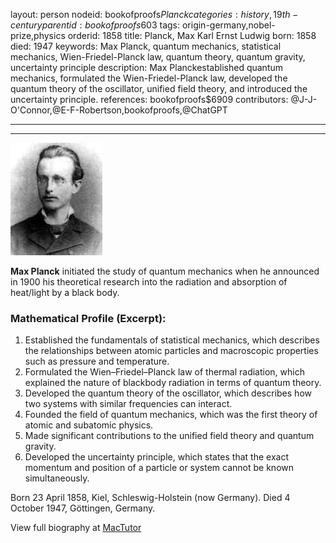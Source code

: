 layout: person
nodeid: bookofproofs$Planck
categories: history,19th-century
parentid: bookofproofs$603
tags: origin-germany,nobel-prize,physics
orderid: 1858
title: Planck, Max Karl Ernst Ludwig
born: 1858
died: 1947
keywords: Max Planck, quantum mechanics, statistical mechanics, Wien-Friedel-Planck law, quantum theory, quantum gravity, uncertainty principle
description: Max Planckestablished quantum mechanics, formulated the Wien-Friedel-Planck law, developed the quantum theory of the oscillator, unified field theory, and introduced the uncertainty principle.
references: bookofproofs$6909
contributors: @J-J-O'Connor,@E-F-Robertson,bookofproofs,@ChatGPT

---



---

![Planck.jpg](https://github.com/bookofproofs/bookofproofs.github.io/blob/main/_sources/_assets/images/portraits/Planck.jpg?raw=true)

**Max Planck** initiated the study of quantum mechanics when he announced in 1900 his theoretical research into the radiation and absorption of heat/light by a black body.

### Mathematical Profile (Excerpt):
1. Established the fundamentals of statistical mechanics, which describes the relationships between atomic particles and macroscopic properties such as pressure and temperature.
2. Formulated the Wien–Friedel–Planck law of thermal radiation, which explained the nature of blackbody radiation in terms of quantum theory.
3. Developed the quantum theory of the oscillator, which describes how two systems with similar frequencies can interact.
4. Founded the field of quantum mechanics, which was the first theory of atomic and subatomic physics.
5. Made significant contributions to the unified field theory and quantum gravity.
6. Developed the uncertainty principle, which states that the exact momentum and position of a particle or system cannot be known simultaneously.

Born 23 April 1858, Kiel, Schleswig-Holstein (now Germany). Died 4 October 1947, Göttingen, Germany.

View full biography at [MacTutor](https://mathshistory.st-andrews.ac.uk/Biographies/Planck/)

